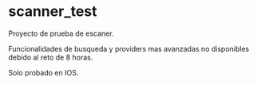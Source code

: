 # scanner_test

Proyecto de prueba de escaner.

Funcionalidades de busqueda y providers mas avanzadas no disponibles debido al reto de 8 horas.

Solo probado en IOS.